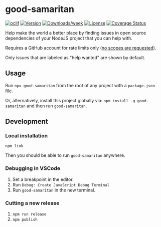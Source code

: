 # good-samaritan

[![oclif](https://img.shields.io/badge/cli-oclif-brightgreen.svg)](https://oclif.io)
[![Version](https://img.shields.io/npm/v/good-samaritan.svg)](https://npmjs.org/package/good-samaritan)
[![Downloads/week](https://img.shields.io/npm/dw/good-samaritan.svg)](https://npmjs.org/package/good-samaritan)
[![License](https://img.shields.io/npm/l/good-samaritan.svg)](https://github.com/stdavis/good-samaritan/blob/master/package.json)
[![Coverage Status](https://coveralls.io/repos/github/stdavis/good-samaritan/badge.svg?branch=master)](https://coveralls.io/github/stdavis/good-samaritan?branch=master)

Help make the world a better place by finding issues in open source dependencies of your NodeJS project that you can help with.

Requires a GitHub account for rate limits only ([no scopes are requested](src/authentication.js)).

Only issues that are labeled as "help wanted" are shown by default.

## Usage

Run `npx good-samaritan` from the root of any project with a `package.json` file.

Or, alternatively, install this project globally via: `npm install -g good-samaritan` and then run `good-samaritan`.

## Development

### Local installation

`npm link`

Then you should be able to run `good-samaritan` anywhere.

### Debugging in VSCode

1. Set a breakpoint in the editor.
1. Run `Debug: Create JavaScript Debug Terminal`
1. Run `good-samaritan` in the new terminal.

### Cutting a new release

1. `npm run release`
1. `npm publish`
